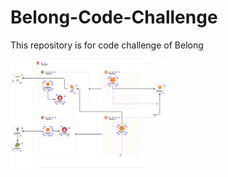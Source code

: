 # Belong-Code-Challenge
This repository is for code challenge of Belong


<img src="https://github.com/chensun01/Belong-Code-Challenge/blob/main/template1-designer.png?raw=true" width="250">
